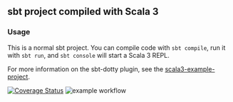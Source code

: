 ## sbt project compiled with Scala 3

### Usage

This is a normal sbt project. You can compile code with `sbt compile`, run it with `sbt run`, and `sbt console` will start a Scala 3 REPL.

For more information on the sbt-dotty plugin, see the
[scala3-example-project](https://github.com/scala/scala3-example-project/blob/main/README.md).

[![Coverage Status](https://coveralls.io/repos/github/JannisLiebscher/shutthebox/badge.svg)](https://coveralls.io/github/JannisLiebscher/shutthebox)
![example workflow](https://github.com/<OWNER>/<REPOSITORY>/actions/workflows/<WORKFLOW_FILE>/badge.svg)
